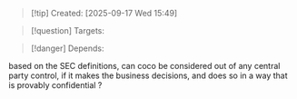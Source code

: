 
>[!tip] Created: [2025-09-17 Wed 15:49]

>[!question] Targets: 

>[!danger] Depends: 

based on the SEC definitions, can coco be considered out of any central party control, if it makes the business decisions, and does so in a way that is provably confidential ?
